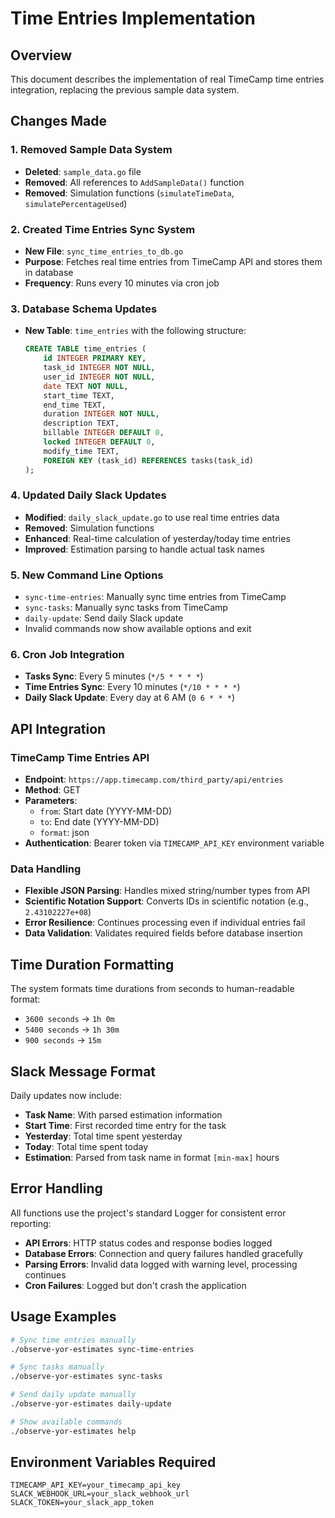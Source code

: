 # Time Entries Implementation

## Overview

This document describes the implementation of real TimeCamp time entries integration, replacing the previous sample data system.

## Changes Made

### 1. Removed Sample Data System
- **Deleted**: `sample_data.go` file
- **Removed**: All references to `AddSampleData()` function
- **Removed**: Simulation functions (`simulateTimeData`, `simulatePercentageUsed`)

### 2. Created Time Entries Sync System
- **New File**: `sync_time_entries_to_db.go`
- **Purpose**: Fetches real time entries from TimeCamp API and stores them in database
- **Frequency**: Runs every 10 minutes via cron job

### 3. Database Schema Updates
- **New Table**: `time_entries` with the following structure:
  ```sql
  CREATE TABLE time_entries (
      id INTEGER PRIMARY KEY,
      task_id INTEGER NOT NULL,
      user_id INTEGER NOT NULL,
      date TEXT NOT NULL,
      start_time TEXT,
      end_time TEXT,
      duration INTEGER NOT NULL,
      description TEXT,
      billable INTEGER DEFAULT 0,
      locked INTEGER DEFAULT 0,
      modify_time TEXT,
      FOREIGN KEY (task_id) REFERENCES tasks(task_id)
  );
  ```

### 4. Updated Daily Slack Updates
- **Modified**: `daily_slack_update.go` to use real time entries data
- **Removed**: Simulation functions
- **Enhanced**: Real-time calculation of yesterday/today time entries
- **Improved**: Estimation parsing to handle actual task names

### 5. New Command Line Options
- `sync-time-entries`: Manually sync time entries from TimeCamp
- `sync-tasks`: Manually sync tasks from TimeCamp
- `daily-update`: Send daily Slack update
- Invalid commands now show available options and exit

### 6. Cron Job Integration
- **Tasks Sync**: Every 5 minutes (`*/5 * * * *`)
- **Time Entries Sync**: Every 10 minutes (`*/10 * * * *`)
- **Daily Slack Update**: Every day at 6 AM (`0 6 * * *`)

## API Integration

### TimeCamp Time Entries API
- **Endpoint**: `https://app.timecamp.com/third_party/api/entries`
- **Method**: GET
- **Parameters**:
  - `from`: Start date (YYYY-MM-DD)
  - `to`: End date (YYYY-MM-DD)
  - `format`: json
- **Authentication**: Bearer token via `TIMECAMP_API_KEY` environment variable

### Data Handling
- **Flexible JSON Parsing**: Handles mixed string/number types from API
- **Scientific Notation Support**: Converts IDs in scientific notation (e.g., `2.43102227e+08`)
- **Error Resilience**: Continues processing even if individual entries fail
- **Data Validation**: Validates required fields before database insertion

## Time Duration Formatting

The system formats time durations from seconds to human-readable format:
- `3600 seconds` → `1h 0m`
- `5400 seconds` → `1h 30m`
- `900 seconds` → `15m`

## Slack Message Format

Daily updates now include:
- **Task Name**: With parsed estimation information
- **Start Time**: First recorded time entry for the task
- **Yesterday**: Total time spent yesterday
- **Today**: Total time spent today
- **Estimation**: Parsed from task name in format `[min-max]` hours

## Error Handling

All functions use the project's standard Logger for consistent error reporting:
- **API Errors**: HTTP status codes and response bodies logged
- **Database Errors**: Connection and query failures handled gracefully
- **Parsing Errors**: Invalid data logged with warning level, processing continues
- **Cron Failures**: Logged but don't crash the application

## Usage Examples

```bash
# Sync time entries manually
./observe-yor-estimates sync-time-entries

# Sync tasks manually
./observe-yor-estimates sync-tasks

# Send daily update manually
./observe-yor-estimates daily-update

# Show available commands
./observe-yor-estimates help
```

## Environment Variables Required

```env
TIMECAMP_API_KEY=your_timecamp_api_key
SLACK_WEBHOOK_URL=your_slack_webhook_url
SLACK_TOKEN=your_slack_app_token
```
